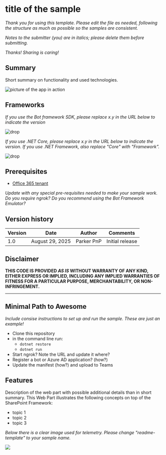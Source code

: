 # title of the sample

_Thank you for using this template. Please edit the file as needed, following the structure as much as possible so the samples are consistent._

_Notes to the submitter (you) are in italics; please delete them before submitting._

_Thanks! Sharing is caring!_

## Summary

Short summary on functionality and used technologies.

![picture of the app in action](#)

## Frameworks

_If you use the Bot framework SDK, please replace x.y in the URL below to indicate the version_

![drop](https://img.shields.io/badge/Bot&nbsp;Framework-x.y-green.svg)

_If you use .NET Core, please replace x.y in the URL below to indicate the version. If you use .NET Framework, also replace "Core" with "Framework"._

![drop](https://img.shields.io/badge/.NET&nbsp;Core-x.y-green.svg)

## Prerequisites

* [Office 365 tenant](https://dev.office.com/sharepoint/docs/spfx/set-up-your-development-environment)

_Update with any special pre-requisites needed to make your sample work. Do you require ngrok? Do you recommend using the Bot Framework Emulator?_

## Version history

Version|Date|Author|Comments
-------|----|----|--------
1.0|August 29, 2025|Parker PnP|Initial release

## Disclaimer

**THIS CODE IS PROVIDED *AS IS* WITHOUT WARRANTY OF ANY KIND, EITHER EXPRESS OR IMPLIED, INCLUDING ANY IMPLIED WARRANTIES OF FITNESS FOR A PARTICULAR PURPOSE, MERCHANTABILITY, OR NON-INFRINGEMENT.**

---

## Minimal Path to Awesome

_Include consise instructions to set up and run the sample. These are just an example!_

* Clone this repository
* in the command line run:
  * `dotnet restore`
  * `dotnet run`
* Start ngrok? Note the URL and update it where?
* Register a bot or Azure AD application? (how?)
* Update the manifest (how?) and upload to Teams

## Features

Description of the web part with possible additional details than in short summary. 
This Web Part illustrates the following concepts on top of the SharePoint Framework:

* topic 1
* topic 2
* topic 3

_Below there is a clear image used for telemetry. Please change "readme-template" to your sample name._

<img src="https://m365-visitor-stats.azurewebsites.net/sp-dev-fx-webparts/samples/readme-template" />